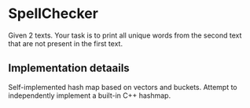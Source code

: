 # SpellChecker
Given 2 texts. Your task is to print all unique words from the second text that are not present in the first text.

## Implementation detaails
Self-implemented hash map based on vectors and buckets. Attempt to independently implement a built-in C++ hashmap.
